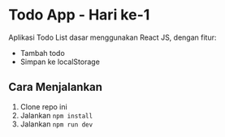 # Todo App - Hari ke-1

Aplikasi Todo List dasar menggunakan React JS, dengan fitur:
- Tambah todo
- Simpan ke localStorage

## Cara Menjalankan
1. Clone repo ini
2. Jalankan `npm install`
3. Jalankan `npm run dev`
